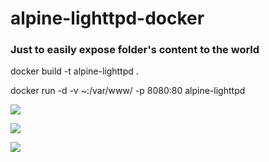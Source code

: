 # alpine-lighttpd-docker

### Just to easily expose folder's content to the world

docker build -t alpine-lighttpd .

docker run -d -v ~:/var/www/ -p 8080:80 alpine-lighttpd

[![](https://badge.imagelayers.io/smuellner/alpine-lighttpd:latest.svg)](https://imagelayers.io/?images=smuellner/alpine-lighttpd:latest 'Get your own badge on imagelayers.io')

[![](https://images.microbadger.com/badges/image/smuellner/alpine-lighttpd.svg)](http://microbadger.com/images/smuellner/alpine-lighttpd "Get your own image badge on microbadger.com")

[![](https://images.microbadger.com/badges/version/smuellner/alpine-lighttpd.svg)](http://microbadger.com/images/smuellner/alpine-lighttpd "Get your own version badge on microbadger.com")

